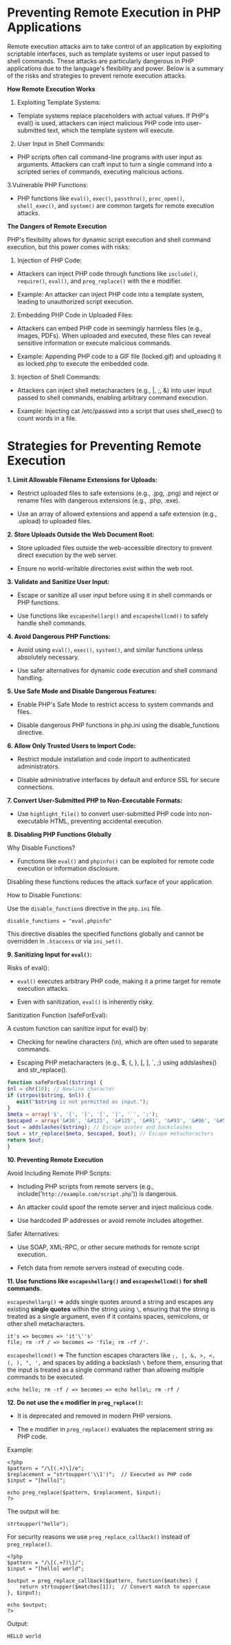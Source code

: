 # Preventing Remote Execution in PHP Applications

Remote execution attacks aim to take control of an application by exploiting scriptable interfaces, such as template systems or user input passed to shell commands. These attacks are particularly dangerous in PHP applications due to the language's flexibility and power. Below is a summary of the risks and strategies to prevent remote execution attacks.

**How Remote Execution Works**

1. Exploiting Template Systems:

* Template systems replace placeholders with actual values. If PHP's eval() is used, attackers can inject malicious PHP code into user-submitted text, which the template system will execute.

2. User Input in Shell Commands:

* PHP scripts often call command-line programs with user input as arguments. Attackers can craft input to turn a single command into a scripted series of commands, executing malicious actions.

3.Vulnerable PHP Functions:

* PHP functions like `eval()`, `exec()`, `passthru()`, `proc_open()`, `shell_exec()`, and `system()` are common targets for remote execution attacks.

**The Dangers of Remote Execution**
 
PHP's flexibility allows for dynamic script execution and shell command execution, but this power comes with risks:

1. Injection of PHP Code:

* Attackers can inject PHP code through functions like `include()`, `require()`, `eval()`, and `preg_replace()` with the e modifier.

* Example: An attacker can inject PHP code into a template system, leading to unauthorized script execution.

2. Embedding PHP Code in Uploaded Files:

* Attackers can embed PHP code in seemingly harmless files (e.g., images, PDFs). When uploaded and executed, these files can reveal sensitive information or execute malicious commands.

* Example: Appending PHP code to a GIF file (locked.gif) and uploading it as locked.php to execute the embedded code.

3. Injection of Shell Commands:

* Attackers can inject shell metacharacters (e.g., |, ;, &) into user input passed to shell commands, enabling arbitrary command execution.

* Example: Injecting cat /etc/passwd into a script that uses shell_exec() to count words in a file.

# Strategies for Preventing Remote Execution

**1. Limit Allowable Filename Extensions for Uploads:**

* Restrict uploaded files to safe extensions (e.g., .jpg, .png) and reject or rename files with dangerous extensions (e.g., .php, .exe).

* Use an array of allowed extensions and append a safe extension (e.g., .upload) to uploaded files.

**2. Store Uploads Outside the Web Document Root:**

* Store uploaded files outside the web-accessible directory to prevent direct execution by the web server.

* Ensure no world-writable directories exist within the web root.

**3. Validate and Sanitize User Input:**

* Escape or sanitize all user input before using it in shell commands or PHP functions.

* Use functions like `escapeshellarg()` and `escapeshellcmd()` to safely handle shell commands.

**4. Avoid Dangerous PHP Functions:**

* Avoid using `eval()`, `exec()`, `system()`, and similar functions unless absolutely necessary.

* Use safer alternatives for dynamic code execution and shell command handling.

**5. Use Safe Mode and Disable Dangerous Features:**

* Enable PHP's Safe Mode to restrict access to system commands and files.

* Disable dangerous PHP functions in php.ini using the disable_functions directive.

**6. Allow Only Trusted Users to Import Code:**

* Restrict module installation and code import to authenticated administrators.

* Disable administrative interfaces by default and enforce SSL for secure connections.


**7. Convert User-Submitted PHP to Non-Executable Formats:**

* Use `highlight_file()` to convert user-submitted PHP code into non-executable HTML, preventing accidental execution.

**8. Disabling PHP Functions Globally**

Why Disable Functions?

* Functions like `eval()` and `phpinfo()` can be exploited for remote code execution or information disclosure.

Disabling these functions reduces the attack surface of your application.

How to Disable Functions:

Use the `disable_function`s directive in the `php.ini` file.

```
disable_functions = "eval,phpinfo"
```
This directive disables the specified functions globally and cannot be overridden in ```.htaccess``` or via `ini_set()`.

**9. Sanitizing Input for `eval()`:**

Risks of eval():

* `eval()` executes arbitrary PHP code, making it a prime target for remote execution attacks.

* Even with sanitization, `eval()` is inherently risky.

Sanitization Function (safeForEval):

A custom function can sanitize input for eval() by:

* Checking for newline characters (\n), which are often used to separate commands.

* Escaping PHP metacharacters (e.g., $, {, }, [, ], `, ;) using addslashes() and str_replace().

```php
function safeForEval($string) {
$nl = chr(10); // Newline character
if (strpos($string, $nl)) {
   exit("$string is not permitted as input.");
}
$meta = array('$', '{', '}', '[', ']', '`', ';');
$escaped = array('&#36', '&#123', '&#125', '&#91', '&#93', '&#96', '&#59');
$out = addslashes($string); // Escape quotes and backslashes
$out = str_replace($meta, $escaped, $out); // Escape metacharacters
return $out;
}
```

**10. Preventing Remote Execution**

Avoid Including Remote PHP Scripts:

* Including PHP scripts from remote servers (e.g., include('`http://example.com/script.php`')) is dangerous.

* An attacker could spoof the remote server and inject malicious code.

* Use hardcoded IP addresses or avoid remote includes altogether.

Safer Alternatives:

* Use SOAP, XML-RPC, or other secure methods for remote script execution.

* Fetch data from remote servers instead of executing code.

**11. Use functions like `escapeshellarg()` and `escapeshellcmd()` for shell commands.**

`escapeshellarg()` => adds single quotes around a string and escapes any existing **single quotes** within the string using `\`, ensuring that the string is treated as a single argument, even if it contains spaces, semicolons, or other shell metacharacters.

```
it's => becomes => 'it'\''s'
file; rm -rf / => becomes => 'file; rm -rf /'.
```
`escapeshellcmd()` => The function escapes characters like `;, |, &, >, <, (, ), ", ',` and spaces by adding a backslash `\` before them, ensuring that the input is treated as a single command rather than allowing multiple commands to be executed.

```
echo hello; rm -rf / => becomes => echo hello\; rm -rf /
```

**12. Do not use the `e` modifier in `preg_replace()`:**

* It is deprecated and removed in modern PHP versions.

* The `e` modifier in `preg_replace()` evaluates the replacement string as PHP code.

Example:

```
<?php
$pattern = "/\[(.+)\]/e";
$replacement = "strtoupper('\\1')";  // Executed as PHP code
$input = "[hello]";

echo preg_replace($pattern, $replacement, $input);
?>
```
The output will be:
```
strtoupper("hello");
```
For security reasons we use `preg_replace_callback()` instead of `preg_replace()`.

```
<?php
$pattern = "/\[(.+?)\]/";
$input = "[hello] world";

$output = preg_replace_callback($pattern, function($matches) {
    return strtoupper($matches[1]);  // Convert match to uppercase
}, $input);

echo $output;
?>
```
Output:
```
HELLO world
```

